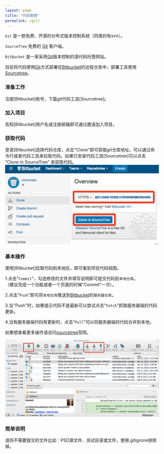 ```yaml
---
layout: page
title: "代码管理"
permalink: /git/
---
```


`Git` 是一款免费、开源的分布式版本控制系统（同类的有svn）。

`SourceTree` 免费的 [Git] 客户端。

`BitBucket` 是一家采用[Git]版本控制的源代码托管网站。

目前将代码使用[Git]方式部署在[Bitbucket]的远程仓库中，部署工具使用[Sourcetree]。

<h3>准备工作</h3>
注册[Bitbucket]账号，下载git代码工具[Sourcetree]。

<h3>加入项目</h3>
告知[Bitbucket]用户名或注册邮箱即可通过邀请加入项目。

<h3>获取代码</h3>
登录[Bitbucket]选择代码仓库，点击"Clone"即可获取git仓库地址，可以通过命令行或者代码工具来拉取代码，如果已安装代码工具[Sourcetree]可以点击 “Clone in SourceTree” 来获取代码。

<img src="/public/upload/2014-11-26-01.jpg"/>

<h3>基本操作</h3>
使用[Bitbucket]拉取代码到本地后，即可看到项目代码视图。

1.点击"`Commit`"，勾选修改的文件并填写说明即可提交代码到`本地仓库`。<br>（建议完成一个功能或者一个页面的时候“Commit”一次）。

2.点击"`Push`"即可将`本地仓库`推送到[Bitbucket]的`服务器仓库`。

3.当"Push"时，如果提示代码不是最新可以尝试点击“`Fetch`”抓取服务器端的代码更新。

4.当有服务器端代码有更新时，点击“`Pull`”可以将服务器端的代码合并到本地。

如果想查看更多操作请访问[sourcetree]官网。


<img src="/public/upload/2014-11-26-02.jpg"/>

<h3>简单说明</h3>
请将不需要提交的文件比如：PSD源文件、测试目录或文件，使用.gitignore排除掉。



[bitbucket]:https://bitbucket.org/
[sourcetree]:http://www.sourcetreeapp.com/
[git]:http://git-scm.com/